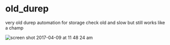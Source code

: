 # old_durep
very old durep automation for storage check 
old and slow but still works like a champ

![screen shot 2017-04-09 at 11 48 24 am](https://cloud.githubusercontent.com/assets/5915590/24839148/cce5490c-1d1a-11e7-92be-fe89804b9537.png)



